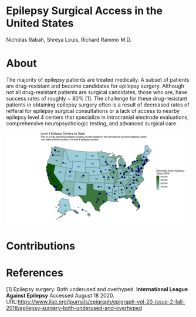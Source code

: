 # Epilepsy Surgical Access in the United States
Nicholas Rabah, Shreya Louis, Richard Rammo M.D.

# About 

The majority of epilepsy patients are treated medically. A subset of patients are 
drug-resistant and 
become candidates for epilepsy surgery. Although not all 
drug-resistant patients are surgical candidates, those who are, have success rates of 
roughly ~ 80% [1]. The challenge for these drug-resistant patients in obtaining epilepsy 
surgery often is a result of decreased rates of refferal for epilepsy surgical 
consultations or a lack of access to nearby epilepsy level 4 centers that specialize in 
intracranial electrode evaluations, comprehensive neuropsychologic testing, and advanced 
surgical care. 


<img src="https://github.com/Shreya-L/Epilepsy-Surgical-Access/blob/master/Epilepsy-Access-Map-Epilepsy-Prev.png" width="800">




# Contributions




# References

[1] Epilepsy surgery: Both underused and overhyped. **International League Against 
Epilepsy** Accessed August 18 2020. URL:https://www.ilae.org/journals/epigraph/epigraph-vol-20-issue-2-fall-2018/epilepsy-surgery-both-underused-and-overhyped



